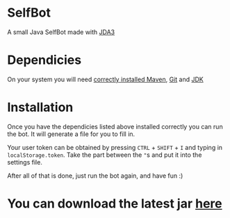 # SelfBot
A small Java SelfBot made with [JDA3](https://github.com/DV8FromTheWorld/JDA)
# Dependicies
On your system you will need [correctly installed Maven](http://maven.apache.org/install.html), [Git](https://git-scm.com/) and [JDK](http://www.oracle.com/technetwork/java/javase/downloads/jdk8-downloads-2133151.html)
# Installation
Once you have the dependicies listed above installed correctly you can run the bot. It will generate a file for you to fill in.

Your user token can be obtained by pressing `CTRL` + `SHIFT` + `I` and typing in `localStorage.token`. 
Take the part between the `"`s and put it into the settings file.

After all of that is done, just run the bot again, and have fun :)

# You can download the latest jar [here](https://ci.arsenarsen.com/job/SelfBot/)
